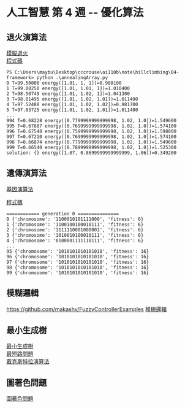 # 人工智慧 第 4 週 -- 優化算法

## 退火演算法
[模擬退火](https://zh.wikipedia.org/wiki/%E6%A8%A1%E6%8B%9F%E9%80%80%E7%81%AB?fbclid=IwAR1BRtcd3XtmQlKcb4yvcsUu5WhTqsQwJ0a5y4fkK_1QH1WwIz8Qz_j_iDU)  
[程式碼](../hillclimbing/04-framework/annealingArray.py)
```
PS C:\Users\maybu\Desktop\cccrouse\ai110b\note\hillclimbing\04-framework> python .\annealingArray.py
0 T=99.50000 energy([1.01, 1, 1])=0.980100
1 T=99.00250 energy([1.01, 1.01, 1])=1.010400
2 T=98.50749 energy([1.01, 1.02, 1])=1.041300
3 T=98.01495 energy([1.01, 1.02, 1.01])=1.011400
4 T=97.52488 energy([1.01, 1.02, 1.02])=0.981700
5 T=97.03725 energy([1.01, 1.02, 1.01])=1.011400
...
994 T=0.68228 energy([0.7799999999999998, 1.02, 1.0])=1.549600
995 T=0.67887 energy([0.7699999999999998, 1.02, 1.0])=1.574100
996 T=0.67548 energy([0.7599999999999998, 1.02, 1.0])=1.598800
997 T=0.67210 energy([0.7699999999999998, 1.02, 1.0])=1.574100
998 T=0.66874 energy([0.7799999999999998, 1.02, 1.0])=1.549600
999 T=0.66540 energy([0.7899999999999998, 1.02, 1.0])=1.525300
solution: {} energy([1.07, 0.8699999999999999, 1.06])=0.349200
```
## 遺傳演算法
[基因演算法](https://zh.wikipedia.org/zh-tw/%E9%81%97%E4%BC%A0%E7%AE%97%E6%B3%95)  

[程式碼](../genetic/keyGa.py)  
```
============ generation 0 ===============
0 {'chromosome': '1100010101111000', 'fitness': 6}
1 {'chromosome': '1100100100010111', 'fitness': 6}
2 {'chromosome': '1111110001000001', 'fitness': 6}
3 {'chromosome': '1010010100010111', 'fitness': 6}
4 {'chromosome': '0100001111110111', 'fitness': 6}
...
95 {'chromosome': '1010101010101010', 'fitness': 16}
96 {'chromosome': '1010101010101010', 'fitness': 16}
97 {'chromosome': '1010101010101010', 'fitness': 16}
98 {'chromosome': '1010101010101010', 'fitness': 16}
99 {'chromosome': '1010101010101010', 'fitness': 16}
```
## 模糊邏輯
https://github.com/makashy/FuzzyControllerExamples
[模糊邏輯](https://zh.wikipedia.org/zh-tw/%E6%A8%A1%E7%B3%8A%E9%80%BB%E8%BE%91)  
## 最小生成樹
[最小生成樹](https://zh.wikipedia.org/zh-tw/%E6%9C%80%E5%B0%8F%E7%94%9F%E6%88%90%E6%A0%91)  
[最短路問題](https://zh.wikipedia.org/zh-tw/%E6%9C%80%E7%9F%AD%E8%B7%AF%E9%97%AE%E9%A2%98)  
[戴克斯特拉演算法](https://zh.wikipedia.org/zh-tw/%E6%88%B4%E5%85%8B%E6%96%AF%E7%89%B9%E6%8B%89%E7%AE%97%E6%B3%95)  

## 圖著色問題
[圖著色問題](https://zh.wikipedia.org/wiki/%E5%9B%BE%E7%9D%80%E8%89%B2%E9%97%AE%E9%A2%98)